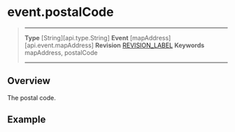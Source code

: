 
# event.postalCode

> --------------------- ------------------------------------------------------------------------------------------
> __Type__              [String][api.type.String]
> __Event__             [mapAddress][api.event.mapAddress]
> __Revision__          [REVISION_LABEL](REVISION_URL)
> __Keywords__          mapAddress, postalCode
> --------------------- ------------------------------------------------------------------------------------------

## Overview

The postal code.

## Example
 
``````lua
``````

